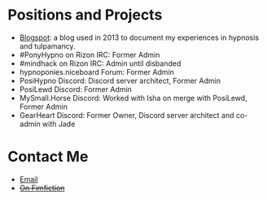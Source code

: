 # Positions and Projects

- [Blogspot](http://fillyosopherhj.blogspot.com/): a blog used in 2013 to document my experiences in hypnosis and tulpamancy.
- #PonyHypno on Rizon IRC: Former Admin
- #mindhack on Rizon IRC: Admin until disbanded
- hypnoponies.niceboard Forum: Former Admin
- PosiHypno Discord: Discord server architect, Former Admin
- PosiLewd Discord: Former Admin
- MySmall.Horse Discord: Worked with Isha on merge with PosiLewd, Former Admin
- GearHeart Discord: Former Owner, Discord server architect and co-admin with Jade

# Contact Me

- [Email](mailto:fillyosopher13@gmail.com)
- ~~[On Fimfiction](https://www.fimfiction.net/user/2676/Fillyosopher)~~
